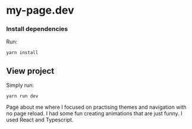 # my-page.dev
### Install dependencies

Run:

```
yarn install
```

## View project

Simply run:

```
yarn run dev
```

Page about me where I focused on practising themes and navigation with no page reload. I had some fun creating animations that are just funny. I used React and Typescript. 
